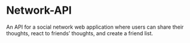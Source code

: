 # Network-API
An API for a social network web application where users can share their thoughts, react to friends’ thoughts, and create a friend list.
